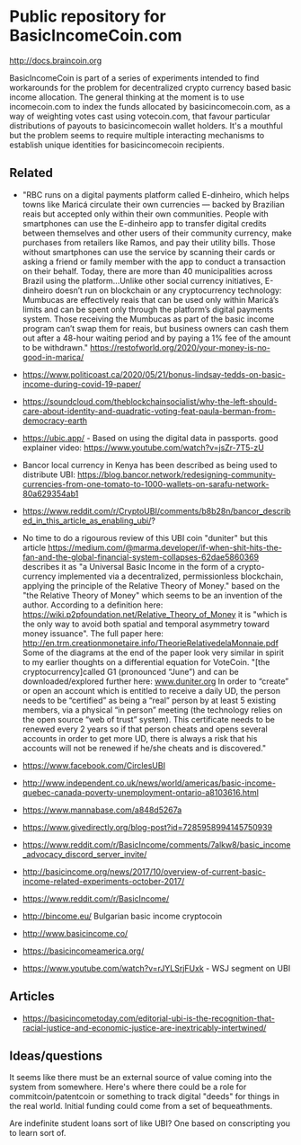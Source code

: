# Public repository for BasicIncomeCoin.com

http://docs.braincoin.org  

BasicIncomeCoin is part of a series of experiments intended to find workarounds for the problem for decentralized crypto currency based basic income allocation. The general thinking at the moment is to use incomecoin.com to index the funds allocated by basicincomecoin.com, as a way of weighting votes cast using votecoin.com, that favour particular distributions of payouts to basicincomecoin wallet holders. It's a mouthful but the problem seems to require multiple interacting mechanisms to establish unique identities for basicincomecoin recipients.

 
## Related  


 - "RBC runs on a digital payments platform called E-dinheiro, which helps towns like Maricá circulate their own currencies — backed by Brazilian reais but accepted only within their own communities. People with smartphones can use the E-dinheiro app to transfer digital credits between themselves and other users of their community currency, make purchases from retailers like Ramos, and pay their utility bills. Those without smartphones can use the service by scanning their cards or asking a friend or family member with the app to conduct a transaction on their behalf. Today, there are more than 40 municipalities across Brazil using the platform...Unlike other social currency initiatives, E-dinheiro doesn’t run on blockchain or any cryptocurrency technology: Mumbucas are effectively reais that can be used only within Maricá’s limits and can be spent only through the platform’s digital payments system. Those receiving the Mumbucas as part of the basic income program can’t swap them for reais, but business owners can cash them out after a 48-hour waiting period and by paying a 1% fee of the amount to be withdrawn." https://restofworld.org/2020/your-money-is-no-good-in-marica/  

 - https://www.politicoast.ca/2020/05/21/bonus-lindsay-tedds-on-basic-income-during-covid-19-paper/   

 - https://soundcloud.com/theblockchainsocialist/why-the-left-should-care-about-identity-and-quadratic-voting-feat-paula-berman-from-democracy-earth  

 - https://ubic.app/ - Based on using the digital data in passports. good explainer video: https://www.youtube.com/watch?v=jsZr-7T5-zU   
 
 - Bancor local currency in Kenya has been described as being used to distribute UBI: https://blog.bancor.network/redesigning-community-currencies-from-one-tomato-to-1000-wallets-on-sarafu-network-80a629354ab1  
 - https://www.reddit.com/r/CryptoUBI/comments/b8b28n/bancor_described_in_this_article_as_enabling_ubi/?  

 - No time to do a rigourous review of this UBI coin "duniter" but this article https://medium.com/@marma.developer/if-when-shit-hits-the-fan-and-the-global-financial-system-collapses-62dae5860369 describes it as "a Universal Basic Income in the form of a crypto-currency implemented via a decentralized, permissionless blockchain, applying the principle of the Relative Theory of Money." based on the "the Relative Theory of Money" which seems to be an invention of the author. According to a definition here: https://wiki.p2pfoundation.net/Relative_Theory_of_Money it is "which is the only way to avoid both spatial and temporal asymmetry toward money issuance". The full paper here: http://en.trm.creationmonetaire.info/TheorieRelativedelaMonnaie.pdf Some of the diagrams at the end of the paper look very similar in spirit to my earlier thoughts on a differential equation for VoteCoin. "[the cryptocurrency]called G1 (pronounced “June”) and can be downloaded/explored further here: www.duniter.org In order to “create” or open an account which is entitled to receive a daily UD, the person needs to be “certified” as being a “real” person by at least 5 existing members, via a physical “in person” meeting (the technology relies on the open source “web of trust” system). This certificate needs to be renewed every 2 years so if that person cheats and opens several accounts in order to get more UD, there is always a risk that his accounts will not be renewed if he/she cheats and is discovered." 

 - https://www.facebook.com/CirclesUBI  

 - http://www.independent.co.uk/news/world/americas/basic-income-quebec-canada-poverty-unemployment-ontario-a8103616.html

 - https://www.mannabase.com/a848d5267a  

 - https://www.givedirectly.org/blog-post?id=7285958994145750939

 - https://www.reddit.com/r/BasicIncome/comments/7alkw8/basic_income_advocacy_discord_server_invite/

 - http://basicincome.org/news/2017/10/overview-of-current-basic-income-related-experiments-october-2017/
   
 - https://www.reddit.com/r/BasicIncome/  
 
 - http://bincome.eu/  Bulgarian basic income cryptocoin

 - http://www.basicincome.co/

 - https://basicincomeamerica.org/  
 
 - https://www.youtube.com/watch?v=rJYLSrjFUxk - WSJ segment on UBI  
 
## Articles
 
 - https://basicincometoday.com/editorial-ubi-is-the-recognition-that-racial-justice-and-economic-justice-are-inextricably-intertwined/  
 
## Ideas/questions  

It seems like there must be an external source of value coming into the system from somewhere. Here's where there could be a role for commitcoin/patentcoin or something to track digital "deeds" for things in the real world. Initial funding could come from a set of bequeathments.  

Are indefinite student loans sort of like UBI? One based on conscripting you to learn sort of.  
